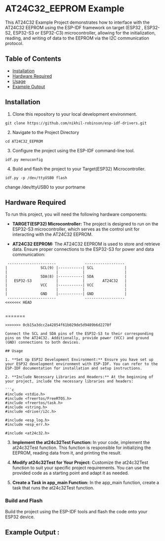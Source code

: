 # AT24C32_EEPROM Example

This AT24C32 Example Project demonstrates how to interface with the AT24C32 EEPROM using the ESP-IDF framework on target (ESP32 , ESP32-S2, ESP32-S3 or ESP32-C3) microcontroller, allowing for the initialization, reading, and writing of data to the EEPROM via the I2C communication protocol.

## Table of Contents

- [Installation](#installation)
- [Hardware Required](#hardware-required)
- [Usage](#usage)
- [Example Output](#example-output)

## Installation 

1. Clone this repository to your local development environment.

```
git clone https://github.com/nikhil-robinson/esp-idf-drivers.git
```
2. Navigate to the Project Directory
```
cd AT24C32_EEPROM
```
3. Configure the project using the ESP-IDF command-line tool.
```
idf.py menuconfig
```
4. Build and flash the project to your Target(ESP32) Microcontroller.

```
idf.py -p /dev/ttyUSB0 flash
```
change /dev/ttyUSB0 to your portname

## Hardware Required

To run this project, you will need the following hardware components:

- **TARGET(ESP32) Microcontroller:** The project is designed to run on the ESP32-S3 microcontroller, which serves as the control unit for interacting with the AT24C32 EEPROM.

- **AT24C32 EEPROM:** The AT24C32 EEPROM is used to store and retrieve data. Ensure proper connections to the ESP32-S3 for power and data communication: 

```
 ----------------------             ------------------
|               SCL(9) |-----------| SCL              |
|                      |           |                  | 
|               SDA(8) |-----------| SDA              |
|   ESP32-S3           |           |        AT24C32   |
|               VCC    |-----------| VCC              |
|                      |           |                  |
|               GND    |-----------| GND              |
 ----------------------             ------------------
<<<<<<< HEAD
 
 ```
=======
```
>>>>>>> 0cb15a3dcc2a42854f61b029de5d9489b6d2270f

Connect the SCL and SDA pins of the ESP32-S3 to their corresponding pins on the AT24C32. Additionally, provide power (VCC) and ground (GND) connections to both devices.

## Usage

1. **Set Up ESP32 Development Environment:** Ensure you have set up your ESP32 development environment with ESP-IDF. You can refer to the ESP-IDF documentation for installation and setup instructions.

2. **Include Necessary Libraries and Headers:** At the beginning of your project, include the necessary libraries and headers:

```c
#include <stdio.h>
#include <freertos/FreeRTOS.h>
#include <freertos/task.h>
#include <string.h>
#include <driver/i2c.h>

#include <esp_log.h>
#include <esp_err.h>

#include <at24c32.h> 

```

3. **Implement the at24c32Test Function:** In your code, implement the at24c32Test function. This function is responsible for initializing the EEPROM, reading data from it, and printing the result.

4. **Modify at24c32Test for Your Project:** Customize the at24c32Test function to suit your specific project requirements. You can use the provided code as a starting point and adapt it as needed.

5. **Create a Task in app_main Function:** In the app_main function, create a task that runs the at24c32Test function.

### Build and Flash

Build the project using the ESP-IDF tools and flash the code onto your ESP32 device.

## Example Output :
